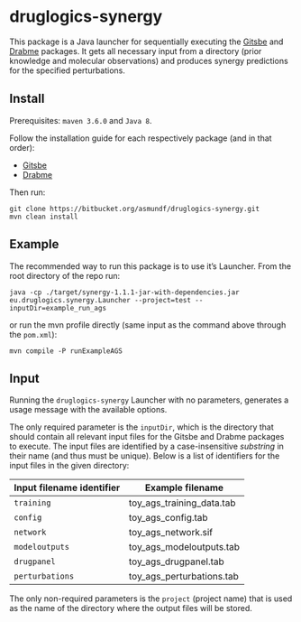 # druglogics-synergy

This package is a Java launcher for sequentially executing the [Gitsbe](https://bitbucket.org/asmundf/gitsbe/src/master/) and [Drabme](https://bitbucket.org/asmundf/drabme/src/master/) packages. 
It gets all necessary input from a directory (prior knowledge and molecular observations) and produces synergy predictions for the specified perturbations.

## Install

Prerequisites: `maven 3.6.0` and `Java 8`.

Follow the installation guide for each respectively package (and in that order):

- [Gitsbe](https://bblodfon.github.io/druglogics-doc/gitsbe-install.html)
- [Drabme](https://bblodfon.github.io/druglogics-doc/drabme-install.html)

Then run:
```
git clone https://bitbucket.org/asmundf/druglogics-synergy.git
mvn clean install
```

## Example

The recommended way to run this package is to use it’s Launcher. 
From the root directory of the repo run:

```
java -cp ./target/synergy-1.1.1-jar-with-dependencies.jar eu.druglogics.synergy.Launcher --project=test --inputDir=example_run_ags
```

or run the mvn profile directly (same input as the command above through the `pom.xml`):

```
mvn compile -P runExampleAGS
```

## Input

Running the `druglogics-synergy` Launcher with no parameters, generates a usage message with the available options. 

The only required parameter is the `inputDir`, which is the directory that should contain all relevant input files for the Gitsbe and Drabme packages to execute. 
The input files are identified by a case-insensitive *substring* in their name (and thus must be unique).
Below is a list of identifiers for the input files in the given directory:

Input filename identifier | Example filename
------------------------- | ----------------
`training` | toy_ags_training_data.tab
`config` | toy_ags_config.tab
`network` | toy_ags_network.sif
`modeloutputs` | toy_ags_modeloutputs.tab
`drugpanel` | toy_ags_drugpanel.tab
`perturbations` | toy_ags_perturbations.tab

The only non-required parameters is the `project` (project name) that is used as the name of the directory where the output files will be stored.
